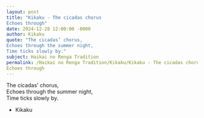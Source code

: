 ```yaml
---
layout: post
title: "Kikaku - The cicadas chorus  
Echoes through"
date: 2024-12-28 12:00:00 -0000
author: Kikaku
quote: "The cicadas’ chorus,  
Echoes through the summer night,  
Time ticks slowly by."
subject: Haikai no Renga Tradition
permalink: /Haikai no Renga Tradition/Kikaku/Kikaku - The cicadas chorus  
Echoes through
---
```


The cicadas’ chorus,  
Echoes through the summer night,  
Time ticks slowly by.

- Kikaku
